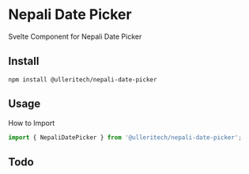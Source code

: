 # Nepali Date Picker

Svelte Component for Nepali Date Picker

## Install
```
npm install @ulleritech/nepali-date-picker
```

## Usage

How to Import

```javascript
import { NepaliDatePicker } from '@ulleritech/nepali-date-picker';
```

## Todo
